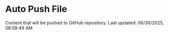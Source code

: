 # Auto Push File

Content that will be pushed to GitHub repository.
Last updated: 06/30/2025, 08:59:49 AM